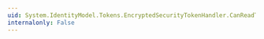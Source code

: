 ```yaml
---
uid: System.IdentityModel.Tokens.EncryptedSecurityTokenHandler.CanReadToken(System.Xml.XmlReader)
internalonly: False
---
```

